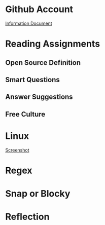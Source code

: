 # **Github Account**
  [Information Document](https://github.com/LillianBeals/oss-repo-template/blob/master/index.md) 
 
# **Reading Assignments**  
  ## Open Source Definition
  ## Smart Questions
  ## Answer Suggestions
  ## Free Culture
  
# **Linux**
[Screenshot](https://github.com/LillianBeals/oss-repo-template/blob/master/labs/lab-01/man_tree.png)
# Regex

# Snap or Blocky

# Reflection
